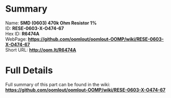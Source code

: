 
Summary
=================
  
Name: __SMD (0603) 470k Ohm Resistor 1%__    
ID: __RESE-0603-X-O474-67__   
Hex ID: __R6474A__   
WebPage: __https://github.com/oomlout/oomlout-OOMP/wiki/RESE-0603-X-O474-67__   
Short URL: __http://oom.lt/R6474A__   

Full Details
==========================
Full summary of this part can be found in the wiki:   
__https://github.com/oomlout/oomlout-OOMP/wiki/RESE-0603-X-O474-67__    

